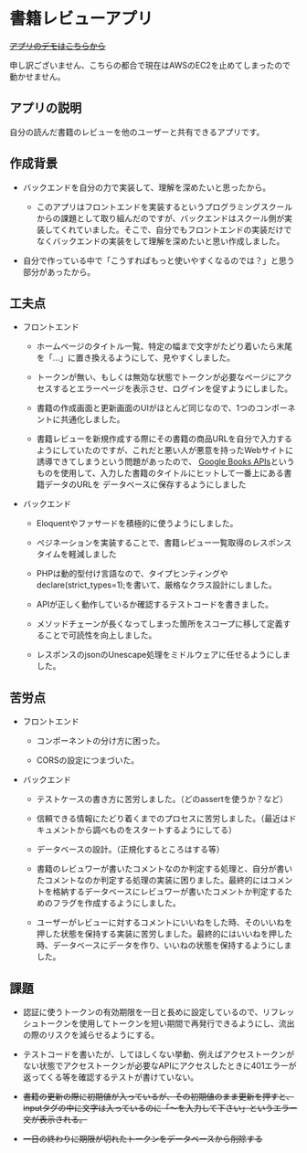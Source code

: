 # 書籍レビューアプリ

~~[アプリのデモはこちらから](https://book-review-frontend-pearl.vercel.app)~~

申し訳ございません、こちらの都合で現在はAWSのEC2を止めてしまったので動かせません。
## アプリの説明

自分の読んだ書籍のレビューを他のユーザーと共有できるアプリです。

## 作成背景

- バックエンドを自分の力で実装して、理解を深めたいと思ったから。

    - このアプリはフロントエンドを実装するというプログラミングスクールからの課題として取り組んだのですが、バックエンドはスクール側が実装してくれていました。そこで、自分でもフロントエンドの実装だけでなくバックエンドの実装をして理解を深めたいと思い作成しました。

- 自分で作っている中で「こうすればもっと使いやすくなるのでは？」と思う部分があったから。

## 工夫点

- フロントエンド

    - ホームページのタイトル一覧、特定の幅まで文字がたどり着いたら末尾を「...」に置き換えるようにして、見やすくしました。
    
    - トークンが無い、もしくは無効な状態でトークンが必要なページにアクセスするとエラーページを表示させ、ログインを促すようにしました。
    
    - 書籍の作成画面と更新画面のUIがほとんど同じなので、1つのコンポーネントに共通化しました。
 
    - 書籍レビューを新規作成する際にその書籍の商品URLを自分で入力するようにしていたのですが、これだと悪い人が悪意を持ったWebサイトに誘導できてしまうという問題があったので、
      [Google Books APIs](https://developers.google.com/books/docs/v1/using?hl=ja)というものを使用して、入力した書籍のタイトルにヒットして一番上にある書籍データのURLを
      データベースに保存するようにしました

- バックエンド

    - Eloquentやファサードを積極的に使うようにしました。
    
    - ぺジネーションを実装することで、書籍レビュー一覧取得のレスポンスタイムを軽減しました
    
    - PHPは動的型付け言語なので、タイプヒンティングやdeclare(strict_types=1);を書いて、厳格なクラス設計にしました。
    
    - APIが正しく動作しているか確認するテストコードを書きました。
    
    - メソッドチェーンが長くなってしまった箇所をスコープに移して定義することで可読性を向上しました。
    
    - レスポンスのjsonのUnescape処理をミドルウェアに任せるようにしました。
 
## 苦労点

- フロントエンド

    - コンポーネントの分け方に困った。

    - CORSの設定につまづいた。
  
- バックエンド

    - テストケースの書き方に苦労しました。（どのassertを使うか？など）

    - 信頼できる情報にたどり着くまでのプロセスに苦労しました。（最近はドキュメントから調べものをスタートするようにしてる）
    
    - データベースの設計。（正規化するところはする等）
    
    - 書籍のレビュワーが書いたコメントなのか判定する処理と、自分が書いたコメントなのか判定する処理の実装に困りました。最終的にはコメントを格納するデータベースにレビュワーが書いたコメントか判定するためのフラグを作成するようにしました。
    
    - ユーザーがレビューに対するコメントにいいねをした時、そのいいねを押した状態を保持する実装に苦労しました。最終的にはいいねを押した時、データベースにデータを作り、いいねの状態を保持するようにしました。

## 課題

- 認証に使うトークンの有効期限を一日と長めに設定しているので、リフレッシュトークンを使用してトークンを短い期間で再発行できるようにし、流出の際のリスクを減らせるようにする。

- テストコードを書いたが、してほしくない挙動、例えばアクセストークンがない状態でアクセストークンが必要なAPIにアクセスしたときに401エラーが返ってくる等を確認するテストが書けていない。

- ~~書籍の更新の際に初期値が入っているが、その初期値のまま更新を押すと、inputタグの中に文字は入っているのに「～を入力して下さい」というエラー文が表示される。~~

- ~~一日の終わりに期限が切れたトークンをデータベースから削除する~~
